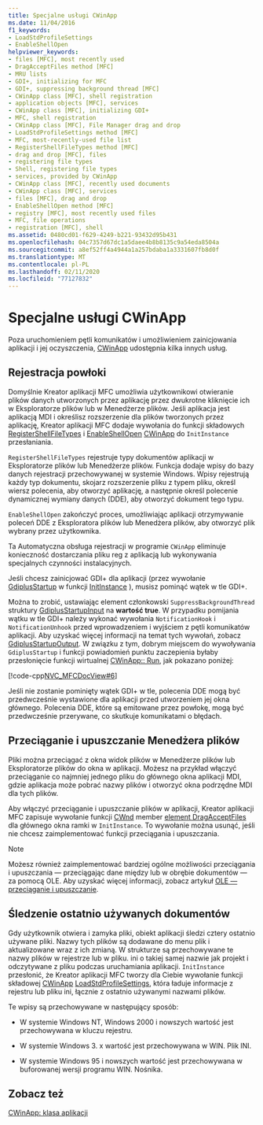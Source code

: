 ```yaml
---
title: Specjalne usługi CWinApp
ms.date: 11/04/2016
f1_keywords:
- LoadStdProfileSettings
- EnableShellOpen
helpviewer_keywords:
- files [MFC], most recently used
- DragAcceptFiles method [MFC]
- MRU lists
- GDI+, initializing for MFC
- GDI+, suppressing background thread [MFC]
- CWinApp class [MFC], shell registration
- application objects [MFC], services
- CWinApp class [MFC], initializing GDI+
- MFC, shell registration
- CWinApp class [MFC], File Manager drag and drop
- LoadStdProfileSettings method [MFC]
- MFC, most-recently-used file list
- RegisterShellFileTypes method [MFC]
- drag and drop [MFC], files
- registering file types
- Shell, registering file types
- services, provided by CWinApp
- CWinApp class [MFC], recently used documents
- CWinApp class [MFC], services
- files [MFC], drag and drop
- EnableShellOpen method [MFC]
- registry [MFC], most recently used files
- MFC, file operations
- registration [MFC], shell
ms.assetid: 0480cd01-f629-4249-b221-93432d95b431
ms.openlocfilehash: 04c7357d67dc1a5daee4b8b8135c9a54eda8504a
ms.sourcegitcommit: a8ef52ff4a4944a1a257bdaba1a3331607fb8d0f
ms.translationtype: MT
ms.contentlocale: pl-PL
ms.lasthandoff: 02/11/2020
ms.locfileid: "77127832"
---
```

# <a name="special-cwinapp-services"></a>Specjalne usługi CWinApp

Poza uruchomieniem pętli komunikatów i umożliwieniem zainicjowania aplikacji i jej oczyszczenia, [CWinApp](../mfc/reference/cwinapp-class.md) udostępnia kilka innych usług.

##  <a name="_core_shell_registration"></a>Rejestracja powłoki

Domyślnie Kreator aplikacji MFC umożliwia użytkownikowi otwieranie plików danych utworzonych przez aplikację przez dwukrotne kliknięcie ich w Eksploratorze plików lub w Menedżerze plików. Jeśli aplikacja jest aplikacją MDI i określisz rozszerzenie dla plików tworzonych przez aplikację, Kreator aplikacji MFC dodaje wywołania do funkcji składowych [RegisterShellFileTypes](../mfc/reference/cwinapp-class.md#registershellfiletypes) i [EnableShellOpen](../mfc/reference/cwinapp-class.md#enableshellopen) [CWinApp](../mfc/reference/cwinapp-class.md) do `InitInstance` przesłaniania.

`RegisterShellFileTypes` rejestruje typy dokumentów aplikacji w Eksploratorze plików lub Menedżerze plików. Funkcja dodaje wpisy do bazy danych rejestracji przechowywanej w systemie Windows. Wpisy rejestrują każdy typ dokumentu, skojarz rozszerzenie pliku z typem pliku, określ wiersz polecenia, aby otworzyć aplikację, a następnie określ polecenie dynamicznej wymiany danych (DDE), aby otworzyć dokument tego typu.

`EnableShellOpen` zakończyć proces, umożliwiając aplikacji otrzymywanie poleceń DDE z Eksploratora plików lub Menedżera plików, aby otworzyć plik wybrany przez użytkownika.

Ta Automatyczna obsługa rejestracji w programie `CWinApp` eliminuje konieczność dostarczania pliku reg z aplikacją lub wykonywania specjalnych czynności instalacyjnych.

Jeśli chcesz zainicjować GDI+ dla aplikacji (przez wywołanie [GdiplusStartup](/windows/win32/api/gdiplusinit/nf-gdiplusinit-gdiplusstartup) w funkcji [InitInstance](../mfc/reference/cwinapp-class.md#initinstance) ), musisz pominąć wątek w tle GDI+.

Można to zrobić, ustawiając element członkowski `SuppressBackgroundThread` struktury [GdiplusStartupInput](/windows/win32/api/gdiplusinit/ns-gdiplusinit-gdiplusstartupinput) na **wartość true**. W przypadku pomijania wątku w tle GDI+ należy wykonać wywołania `NotificationHook` i `NotificationUnhook` przed wprowadzeniem i wyjściem z pętli komunikatów aplikacji. Aby uzyskać więcej informacji na temat tych wywołań, zobacz [GdiplusStartupOutput](/windows/win32/api/gdiplusinit/ns-gdiplusinit-gdiplusstartupoutput). W związku z tym, dobrym miejscem do wywoływania `GdiplusStartup` i funkcji powiadomień punktu zaczepienia byłaby przesłonięcie funkcji wirtualnej [CWinApp:: Run](../mfc/reference/cwinapp-class.md#run), jak pokazano poniżej:

[!code-cpp[NVC_MFCDocView#6](../mfc/codesnippet/cpp/special-cwinapp-services_1.cpp)]

Jeśli nie zostanie pominięty wątek GDI+ w tle, polecenia DDE mogą być przedwcześnie wystawione dla aplikacji przed utworzeniem jej okna głównego. Polecenia DDE, które są emitowane przez powłokę, mogą być przedwcześnie przerywane, co skutkuje komunikatami o błędach.

##  <a name="_core_file_manager_drag_and_drop"></a>Przeciąganie i upuszczanie Menedżera plików

Pliki można przeciągać z okna widok plików w Menedżerze plików lub Eksploratorze plików do okna w aplikacji. Możesz na przykład włączyć przeciąganie co najmniej jednego pliku do głównego okna aplikacji MDI, gdzie aplikacja może pobrać nazwy plików i otworzyć okna podrzędne MDI dla tych plików.

Aby włączyć przeciąganie i upuszczanie plików w aplikacji, Kreator aplikacji MFC zapisuje wywołanie funkcji [CWnd](../mfc/reference/cwnd-class.md) member [element DragAcceptFiles](../mfc/reference/cwnd-class.md#dragacceptfiles) dla głównego okna ramki w `InitInstance`. To wywołanie można usunąć, jeśli nie chcesz zaimplementować funkcji przeciągania i upuszczania.

> [!NOTE]
>  Możesz również zaimplementować bardziej ogólne możliwości przeciągania i upuszczania — przeciągając dane między lub w obrębie dokumentów — za pomocą OLE. Aby uzyskać więcej informacji, zobacz artykuł [OLE — przeciąganie i upuszczanie](../mfc/drag-and-drop-ole.md).

##  <a name="_core_keeping_track_of_the_most_recently_used_documents"></a>Śledzenie ostatnio używanych dokumentów

Gdy użytkownik otwiera i zamyka pliki, obiekt aplikacji śledzi cztery ostatnio używane pliki. Nazwy tych plików są dodawane do menu plik i aktualizowane wraz z ich zmianą. W strukturze są przechowywane te nazwy plików w rejestrze lub w pliku. ini o takiej samej nazwie jak projekt i odczytywane z pliku podczas uruchamiania aplikacji. `InitInstance` przesłonić, że Kreator aplikacji MFC tworzy dla Ciebie wywołanie funkcji składowej [CWinApp](../mfc/reference/cwinapp-class.md) [LoadStdProfileSettings](../mfc/reference/cwinapp-class.md#loadstdprofilesettings), która ładuje informacje z rejestru lub pliku ini, łącznie z ostatnio używanymi nazwami plików.

Te wpisy są przechowywane w następujący sposób:

- W systemie Windows NT, Windows 2000 i nowszych wartość jest przechowywana w kluczu rejestru.

- W systemie Windows 3. x wartość jest przechowywana w WIN. Plik INI.

- W systemie Windows 95 i nowszych wartość jest przechowywana w buforowanej wersji programu WIN. Nośnika.

## <a name="see-also"></a>Zobacz też

[CWinApp: klasa aplikacji](../mfc/cwinapp-the-application-class.md)
